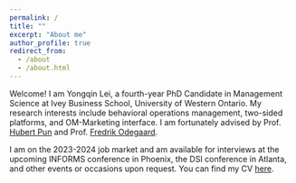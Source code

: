 ```yaml
---
permalink: /
title: ""
excerpt: "About me"
author_profile: true
redirect_from: 
  - /about
  - /about.html
---
```


Welcome! I am Yongqin Lei, a fourth-year PhD Candidate in Management Science at Ivey Business School, University of Western Ontario. My research interests include behavioral operations management, two-sided platforms, and OM-Marketing interface. I am fortunately advised by Prof. [Hubert Pun](https://www.ivey.uwo.ca/faculty/directory/hubert-pun/) and Prof. [Fredrik Odegaard](https://www.ivey.uwo.ca/faculty/directory/fredrik-odegaard/). 



I am on the 2023-2024 job market and  am available for interviews at the upcoming INFORMS conference in Phoenix, the DSI conference in Atlanta, and other events or occasions upon request. You can find my CV  [here](https://drive.google.com/file/d/1WNe7PDFNZbSWAN1ox6WJETdUzFG9DUMs/view?usp=sharing). 



